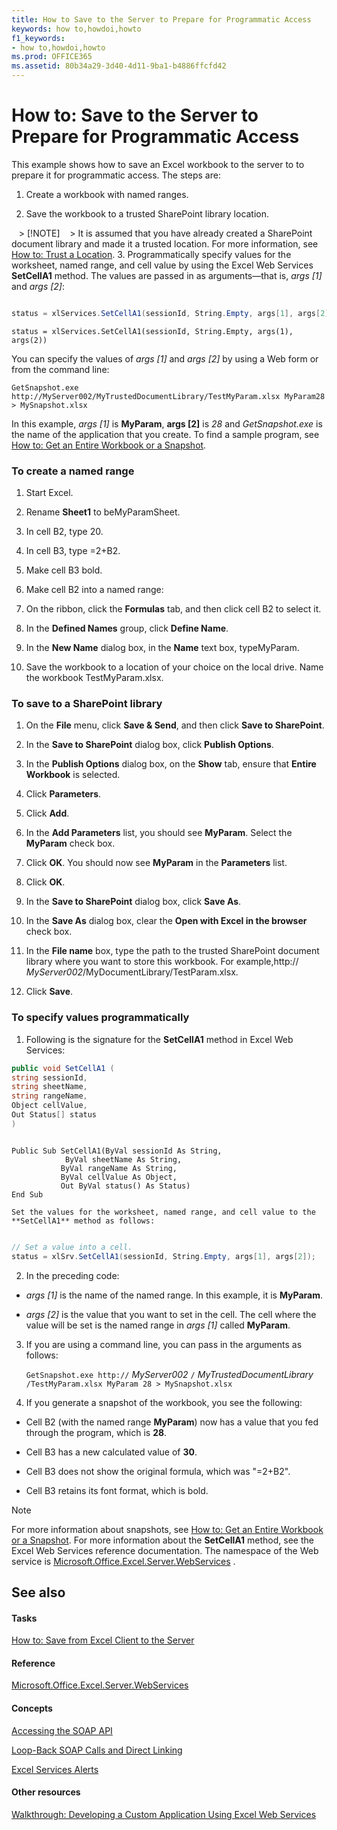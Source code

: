 ```yaml
---
title: How to Save to the Server to Prepare for Programmatic Access
keywords: how to,howdoi,howto
f1_keywords:
- how to,howdoi,howto
ms.prod: OFFICE365
ms.assetid: 80b34a29-3d40-4d11-9ba1-b4886ffcfd42
---
```



# How to: Save to the Server to Prepare for Programmatic Access

This example shows how to save an Excel workbook to the server to to prepare it for programmatic access. The steps are:
  
    
    


1. Create a workbook with named ranges.
    
  
2. Save the workbook to a trusted SharePoint library location. 
    
   > [!NOTE]
   > It is assumed that you have already created a SharePoint document library and made it a trusted location. For more information, see  [How to: Trust a Location](how-to-trust-a-location.md).
3. Programmatically specify values for the worksheet, named range, and cell value by using the Excel Web Services **SetCellA1** method. The values are passed in as arguments—that is, _args [1]_ and _args [2]_:
    
  ```cs
  
status = xlServices.SetCellA1(sessionId, String.Empty, args[1], args[2]);
  ```


  ```VB.net
  status = xlServices.SetCellA1(sessionId, String.Empty, args(1), args(2))
  ```


You can specify the values of  _args [1]_ and _args [2]_ by using a Web form or from the command line:
  
    
    




```
GetSnapshot.exe http://MyServer002/MyTrustedDocumentLibrary/TestMyParam.xlsx MyParam28 > MySnapshot.xlsx 
```

In this example,  _args [1]_ is **MyParam**, **args [2]** is _28_ and _GetSnapshot.exe_ is the name of the application that you create. To find a sample program, see [How to: Get an Entire Workbook or a Snapshot](how-to-get-an-entire-workbook-or-a-snapshot.md).
### To create a named range


1. Start Excel.
    
  
2. Rename **Sheet1** to beMyParamSheet.
    
  
3. In cell B2, type 20.
    
  
4. In cell B3, type =2+B2.
    
  
5. Make cell B3 bold.
    
  
6. Make cell B2 into a named range: 
    
1. On the ribbon, click the **Formulas** tab, and then click cell B2 to select it.
    
  
2. In the **Defined Names** group, click **Define Name**.
    
  
3. In the **New Name** dialog box, in the **Name** text box, typeMyParam.
    
  
7. Save the workbook to a location of your choice on the local drive. Name the workbook TestMyParam.xlsx. 
    
  

### To save to a SharePoint library


1. On the **File** menu, click **Save &amp; Send**, and then click **Save to SharePoint**. 
    
  
2. In the **Save to SharePoint** dialog box, click **Publish Options**.
    
  
3. In the **Publish Options** dialog box, on the **Show** tab, ensure that **Entire Workbook** is selected.
    
  
4. Click **Parameters**. 
    
  
5. Click **Add**.
    
  
6. In the **Add Parameters** list, you should see **MyParam**. Select the **MyParam** check box.
    
  
7. Click **OK**. You should now see **MyParam** in the **Parameters** list.
    
  
8. Click **OK**.
    
  
9. In the **Save to SharePoint** dialog box, click **Save As**.
    
  
10. In the **Save As** dialog box, clear the **Open with Excel in the browser** check box.
    
  
11. In the **File name** box, type the path to the trusted SharePoint document library where you want to store this workbook. For example,http:// _MyServer002_/MyDocumentLibrary/TestParam.xlsx.
    
  
12. Click **Save**.
    
  

### To specify values programmatically


1. Following is the signature for the **SetCellA1** method in Excel Web Services:
    
  ```cs
  public void SetCellA1 (
string sessionId,
string sheetName,
string rangeName,
Object cellValue,
Out Status[] status
)
  ```


  ```VB.net
  
Public Sub SetCellA1(ByVal sessionId As String,
              ByVal sheetName As String, 
             ByVal rangeName As String, 
             ByVal cellValue As Object, 
             Out ByVal status() As Status)
End Sub
  ```


    Set the values for the worksheet, named range, and cell value to the **SetCellA1** method as follows:
    


  ```cs
  
// Set a value into a cell.
status = xlSrv.SetCellA1(sessionId, String.Empty, args[1], args[2]);

  ```

2. In the preceding code: 
    
  -  _args [1]_ is the name of the named range. In this example, it is **MyParam**.
    
  
  -  _args [2]_ is the value that you want to set in the cell. The cell where the value will be set is the named range in _args [1]_ called **MyParam**.
    
  
3. If you are using a command line, you can pass in the arguments as follows:
    
     `GetSnapshot.exe http://` _MyServer002_ `/` _MyTrustedDocumentLibrary_ `/TestMyParam.xlsx MyParam 28 > MySnapshot.xlsx`
    
  
4. If you generate a snapshot of the workbook, you see the following: 
    
  - Cell B2 (with the named range **MyParam**) now has a value that you fed through the program, which is **28**.
    
  
  - Cell B3 has a new calculated value of **30**.
    
  
  - Cell B3 does not show the original formula, which was "=2+B2".
    
  
  - Cell B3 retains its font format, which is bold.
    
  

> [!NOTE]
> For more information about snapshots, see  [How to: Get an Entire Workbook or a Snapshot](how-to-get-an-entire-workbook-or-a-snapshot.md). For more information about the **SetCellA1** method, see the Excel Web Services reference documentation. The namespace of the Web service is [Microsoft.Office.Excel.Server.WebServices](https://msdn.microsoft.com/library/Microsoft.Office.Excel.Server.WebServices.aspx) .
  
    
    


## See also


#### Tasks


  
    
    
 [How to: Save from Excel Client to the Server](how-to-save-from-excel-client-to-the-server.md)
#### Reference


  
    
    
 [Microsoft.Office.Excel.Server.WebServices](https://msdn.microsoft.com/library/Microsoft.Office.Excel.Server.WebServices.aspx)
#### Concepts


  
    
    
 [Accessing the SOAP API](accessing-the-soap-api.md)
  
    
    
 [Loop-Back SOAP Calls and Direct Linking](loop-back-soap-calls-and-direct-linking.md)
  
    
    
 [Excel Services Alerts](excel-services-alerts.md)
#### Other resources


  
    
    
 [Walkthrough: Developing a Custom Application Using Excel Web Services](walkthrough-developing-a-custom-application-using-excel-web-services.md)

